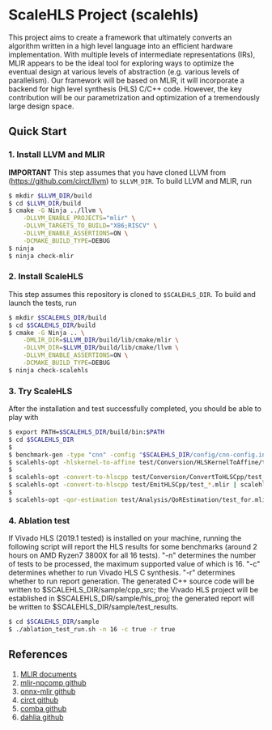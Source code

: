 # ScaleHLS Project (scalehls)

This project aims to create a framework that ultimately converts an algorithm written in a high level language into an efficient hardware implementation. With multiple levels of intermediate representations (IRs), MLIR appears to be the ideal tool for exploring ways to optimize the eventual design at various levels of abstraction (e.g. various levels of parallelism). Our framework will be based on MLIR, it will incorporate a backend for high level synthesis (HLS) C/C++ code. However, the key contribution will be our parametrization and optimization of a tremendously large design space.

## Quick Start
### 1. Install LLVM and MLIR
**IMPORTANT** This step assumes that you have cloned LLVM from (https://github.com/circt/llvm) to `$LLVM_DIR`. To build LLVM and MLIR, run
```sh
$ mkdir $LLVM_DIR/build
$ cd $LLVM_DIR/build
$ cmake -G Ninja ../llvm \
    -DLLVM_ENABLE_PROJECTS="mlir" \
    -DLLVM_TARGETS_TO_BUILD="X86;RISCV" \
    -DLLVM_ENABLE_ASSERTIONS=ON \
    -DCMAKE_BUILD_TYPE=DEBUG
$ ninja
$ ninja check-mlir
```

### 2. Install ScaleHLS
This step assumes this repository is cloned to `$SCALEHLS_DIR`. To build and launch the tests, run
```sh
$ mkdir $SCALEHLS_DIR/build
$ cd $SCALEHLS_DIR/build
$ cmake -G Ninja .. \
    -DMLIR_DIR=$LLVM_DIR/build/lib/cmake/mlir \
    -DLLVM_DIR=$LLVM_DIR/build/lib/cmake/llvm \
    -DLLVM_ENABLE_ASSERTIONS=ON \
    -DCMAKE_BUILD_TYPE=DEBUG
$ ninja check-scalehls
```

### 3. Try ScaleHLS
After the installation and test successfully completed, you should be able to play with
```sh
$ export PATH=$SCALEHLS_DIR/build/bin:$PATH
$ cd $SCALEHLS_DIR
$
$ benchmark-gen -type "cnn" -config "$SCALEHLS_DIR/config/cnn-config.ini" -number 1
$ scalehls-opt -hlskernel-to-affine test/Conversion/HLSKernelToAffine/test_*.mlir
$
$ scalehls-opt -convert-to-hlscpp test/Conversion/ConvertToHLSCpp/test_*.mlir
$ scalehls-opt -convert-to-hlscpp test/EmitHLSCpp/test_*.mlir | scalehls-translate -emit-hlscpp
$
$ scalehls-opt -qor-estimation test/Analysis/QoREstimation/test_for.mlir
```

### 4. Ablation test
If Vivado HLS (2019.1 tested) is installed on your machine, running the following script will report the HLS results for some benchmarks (around 2 hours on AMD Ryzen7 3800X for all 16 tests). "-n" determines the number of tests to be processed, the maximum supported value of which is 16. "-c" determines whether to run Vivado HLS C synthesis. "-r" determines whether to run report generation. The generated C++ source code will be written to $SCALEHLS_DIR/sample/cpp_src; the Vivado HLS project will be established in $SCALEHLS_DIR/sample/hls_proj; the generated report will be written to $SCALEHLS_DIR/sample/test_results.
```sh
$ cd $SCALEHLS_DIR/sample
$ ./ablation_test_run.sh -n 16 -c true -r true
```

## References
1. [MLIR documents](https://mlir.llvm.org)
2. [mlir-npcomp github](https://github.com/llvm/mlir-npcomp)
3. [onnx-mlir github](https://github.com/onnx/onnx-mlir)
4. [circt github](https://github.com/llvm/circt)
5. [comba github](https://github.com/zjru/COMBA)
6. [dahlia github](https://github.com/cucapra/dahlia)

